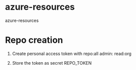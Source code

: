 # azure-resources
azure-resources


# Repo creation
1. Create personal access token with 
repo:all
admin:
    read:org

2. Store the token as secret REPO_TOKEN
